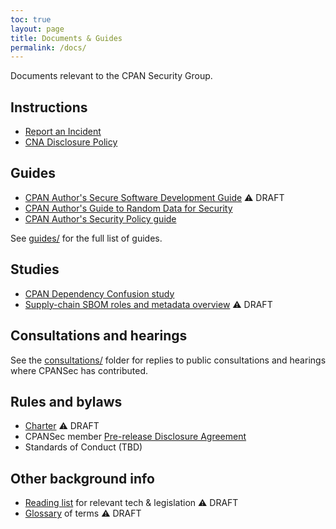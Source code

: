```yaml
---
toc: true
layout: page
title: Documents & Guides
permalink: /docs/
---
```

Documents relevant to the CPAN Security Group.

## Instructions

* [Report an Incident](report.md)
* [CNA Disclosure Policy](cna-disclosure-policy.md)

## Guides

* [CPAN Author's Secure Software Development Guide](guides/cpan-secure-development-guide.md) ⚠️  DRAFT
* [CPAN Author's Guide to Random Data for Security](guides/random-data-for-security.md)
* [CPAN Author's Security Policy guide](guides/security-policy-for-authors.md)

See [guides/](guides/) for the full list of guides.

## Studies

* [CPAN Dependency Confusion study](cpan-dependency-confusion.md)
* [Supply-chain SBOM roles and metadata overview](supplychain-sbom.md) ⚠️  DRAFT

## Consultations and hearings

See the [consultations/](consultations/) folder for replies to public consultations and hearings where CPANSec has contributed.

## Rules and bylaws

* [Charter](charter.md) ⚠️  DRAFT
* CPANSec member [Pre-release Disclosure Agreement](pre-release-disclosure.md)
* Standards of Conduct (TBD)

## Other background info

* [Reading list](readinglist.md) for relevant tech & legislation ⚠️  DRAFT
* [Glossary](glossary.md) of terms ⚠️  DRAFT
